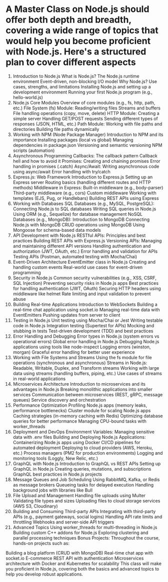 # A Master Class on Node.js should offer both depth and breadth, covering a wide range of topics that would help you become proficient with Node.js. Here's a structured plan to cover different aspects

1. Introduction to Node.js
What is Node.js?
The Node.js runtime environment
Event-driven, non-blocking I/O model
Why Node.js? Use cases, strengths, and limitations
Installing Node.js and setting up a development environment
Running your first Node.js program (e.g., hello-world.js)
2. Node.js Core Modules
Overview of core modules (e.g., fs, http, path, etc.)
File System (fs) Module:
Reading/writing files
Streams and buffers
File handling operations (copy, move, delete)
HTTP Module:
Creating a simple server
Handling GET/POST requests
Sending different types of responses (JSON, HTML, etc.)
Path Module:
Working with file paths and directories
Building file paths dynamically
3. Working with NPM (Node Package Manager)
Introduction to NPM and its importance
Installing packages (local vs global)
Managing dependencies in package.json
Versioning and semantic versioning
NPM scripts (automation)
4. Asynchronous Programming
Callbacks:
The callback pattern
Callback hell and how to avoid it
Promises:
Creating and chaining promises
Error handling in promises (.catch)
Async/Await:
Writing asynchronous code using async/await
Error handling with try/catch
5. Express.js: Web Framework
Introduction to Express.js
Setting up an Express server
Routing basics (handling different routes and HTTP methods)
Middleware in Express:
Built-in middleware (e.g., body-parser)
Third-party middleware (e.g., cors)
Custom middleware
Working with templates (EJS, Pug, or Handlebars)
Building REST APIs using Express
6. Working with Databases
SQL Databases (e.g., MySQL, PostgreSQL):
Connecting Node.js to SQL databases
Writing SQL queries in Node.js
Using ORM (e.g., Sequelize) for database management
NoSQL Databases (e.g., MongoDB):
Introduction to MongoDB
Connecting Node.js with MongoDB
CRUD operations using MongoDB
Using Mongoose for schema-based data models
7. API Development with Node.js
RESTful APIs: Principles and best practices
Building REST APIs with Express.js
Versioning APIs:
Managing and maintaining different API versions
Handling authentication and authorization (JWT, OAuth, etc.)
Error handling and validation for APIs
Testing APIs (Postman, automated testing with Mocha/Chai)
8. Event-Driven Architecture
EventEmitter class in Node.js
Creating and handling custom events
Real-world use cases for event-driven programming
9. Security in Node.js
Common security vulnerabilities (e.g., XSS, CSRF, SQL Injection)
Preventing security risks in Node.js apps
Best practices for handling authentication (JWT, OAuth)
Securing HTTP headers using middleware like helmet
Rate limiting and input validation to prevent abuse
10. Building Real-time Applications
Introduction to WebSockets
Building a real-time chat application using socket.io
Managing real-time data with EventEmitters
Pushing updates from server to client
11. Testing in Node.js
Unit testing using Mocha/Chai or Jest
Writing testable code in Node.js
Integration testing (Supertest for APIs)
Mocking and stubbing in tests
Test-driven development (TDD) and best practices
12. Error Handling and Debugging
Error types in Node.js (system errors vs operational errors)
Global error handling in Node.js
Debugging Node.js applications using tools like node-inspect
Logging errors (winston, morgan)
Graceful error handling for better user experience
13. Working with File Systems and Streams
Using the fs module for file operations (synchronous and asynchronous)
Streams in Node.js: Readable, Writable, Duplex, and Transform streams
Working with large data using streams (handling buffers, piping, etc.)
Use cases of streams in real-world applications
14. Microservices Architecture
Introduction to microservices and its advantages in Node.js
Breaking monolithic applications into smaller services
Communication between microservices (REST, gRPC, message queues)
Service discovery and orchestration
15. Performance Optimization
Profiling Node.js apps (memory leaks, performance bottlenecks)
Cluster module for scaling Node.js apps
Caching strategies (in-memory caching with Redis)
Optimizing database queries for better performance
Managing CPU-bound tasks with worker_threads
16. Deployment and DevOps
Environment Variables:
Managing sensitive data with .env files
Building and Deploying Node.js Applications:
Containerizing Node.js apps using Docker
CI/CD pipelines for automated deployment
Deploying to cloud providers (AWS, Heroku, etc.)
Process managers (PM2 for production environments)
Logging and monitoring tools (Loggly, New Relic, etc.)
17. GraphQL with Node.js
Introduction to GraphQL vs REST APIs
Setting up GraphQL in Node.js
Creating queries, mutations, and subscriptions
GraphQL best practices in Node.js projects
18. Message Queues and Job Scheduling
Using RabbitMQ, Kafka, or Redis as message brokers
Queueing tasks for delayed execution
Handling background jobs with libraries like Bull
19. File Upload and Management
Handling file uploads using Multer
Validating file types and sizes
Uploading files to cloud storage services (AWS S3, Cloudinary)
20. Building and Consuming Third-party APIs
Integrating with third-party APIs (e.g., payment gateways, social logins)
Handling API rate limits and throttling
Webhooks and server-side API triggers
21. Advanced Topics
Using worker_threads for multi-threading in Node.js
Building custom C++ addons for Node.js
Exploring clustering and parallel processing techniques
Bonus Projects: Throughout the course, hands-on projects such as:

Building a blog platform (CRUD with MongoDB)
Real-time chat app with socket.io
E-commerce REST API with authentication
Microservices architecture with Docker and Kubernetes for scalability
This class will make you proficient in Node.js, covering both the basics and advanced topics to help you develop robust applications.
